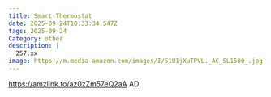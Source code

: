 ```yaml
---
title: Smart Thermostat
date: 2025-09-24T10:33:34.547Z
tags: 2025-09-24
Category: other
description: |
  257.xx
image: https://m.media-amazon.com/images/I/51U1jXuTPVL._AC_SL1500_.jpg
---
```

https://amzlink.to/az0zZm57eQ2aA
AD